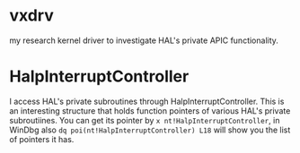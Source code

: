 # vxdrv

my research kernel driver to investigate HAL's private APIC functionality.

# HalpInterruptController

I access HAL's private subroutines through HalpInterruptController.
This is an interesting structure that holds function pointers of various HAL's private subroutiines.
You can get its pointer by `x nt!HalpInterruptController`, in WinDbg also `dq poi(nt!HalpInterruptController) L18` will show you the list of pointers it has.
